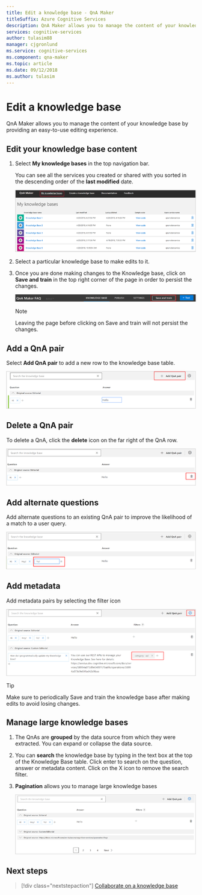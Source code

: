 ```yaml
---
title: Edit a knowledge base - QnA Maker
titleSuffix: Azure Cognitive Services
description: QnA Maker allows you to manage the content of your knowledge base by providing an easy-to-use editing experience. 
services: cognitive-services
author: tulasim88
manager: cjgronlund
ms.service: cognitive-services
ms.component: qna-maker
ms.topic: article
ms.date: 09/12/2018
ms.author: tulasim
---
```

# Edit a knowledge base

QnA Maker allows you to manage the content of your knowledge base by providing an easy-to-use editing experience.

## Edit your knowledge base content

1.  Select **My knowledge bases** in the top navigation bar. 

    You can see all the services you created or shared with you sorted in the descending order of the **last modified** date.

    ![My Knowledge Bases](../media/qnamaker-how-to-edit-kb/my-kbs.png)

2. Select a particular knowledge base to make edits to it.

3. Once you are done making changes to the Knowledge base, click on **Save and train** in the top right corner of the page in order to persist the changes.    

    ![Save and Train](../media/qnamaker-how-to-edit-kb/save-and-train.png)

    >[!NOTE]
	Leaving the page before clicking on Save and train will not persist the changes.

## Add a QnA pair

Select **Add QnA pair** to add a new row to the knowledge base table.

![Add QnA pair](../media/qnamaker-how-to-edit-kb/add-qnapair.png)

## Delete a QnA pair

To delete a QnA, click the **delete** icon on the far right of the QnA row.

![Delete QnA pair](../media/qnamaker-how-to-edit-kb/delete-qnapair.png)

## Add alternate questions

Add alternate questions to an existing QnA pair to improve the likelihood of a match to a user query.

![Add Alternate Questions](../media/qnamaker-how-to-edit-kb/add-alternate-question.png)

## Add metadata


Add metadata pairs by selecting the filter icon

![Add Metadata](../media/qnamaker-how-to-edit-kb/add-metadata.png)

> [!TIP]
> Make sure to periodically Save and train the knowledge base after making edits to avoid losing changes.

## Manage large knowledge bases

1. The QnAs are **grouped** by the data source from which they were extracted. You can expand or collapse the data source.
2. You can **search** the knowledge base by typing in the text box at the top of the Knowledge Base table. Click enter to search on the question, answer or metadata content. Click on the X icon to remove the search filter.
3. **Pagination** allows you to manage large knowledge bases

    ![Search, Paginate, Group](../media/qnamaker-how-to-edit-kb/search-paginate-group.png)

## Next steps

> [!div class="nextstepaction"]
> [Collaborate on a knowledge base](./collaborate-knowledge-base.md)
